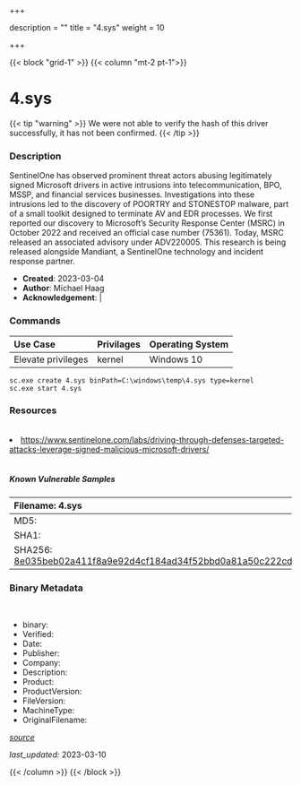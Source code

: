 +++

description = ""
title = "4.sys"
weight = 10

+++


{{< block "grid-1" >}}
{{< column "mt-2 pt-1">}}




# 4.sys 


{{< tip "warning" >}}
We were not able to verify the hash of this driver successfully, it has not been confirmed.
{{< /tip >}}




### Description


SentinelOne has observed prominent threat actors abusing legitimately signed Microsoft drivers in active intrusions into telecommunication, BPO, MSSP, and financial services businesses.
Investigations into these intrusions led to the discovery of POORTRY and STONESTOP malware, part of a small toolkit designed to terminate AV and EDR processes.
We first reported our discovery to Microsoft’s Security Response Center (MSRC) in October 2022 and received an official case number (75361). Today, MSRC released an associated advisory under ADV220005.
This research is being released alongside Mandiant, a SentinelOne technology and incident response partner. 


- **Created**: 2023-03-04
- **Author**: Michael Haag
- **Acknowledgement**:  | [](https://twitter.com/)

### Commands

| Use Case | Privilages | Operating System | 
|:---- | ---- | ---- |
| Elevate privileges | kernel | Windows 10 |

```
sc.exe create 4.sys binPath=C:\windows\temp\4.sys type=kernel
sc.exe start 4.sys
```

### Resources
<br>


<li><a href="https://www.sentinelone.com/labs/driving-through-defenses-targeted-attacks-leverage-signed-malicious-microsoft-drivers/">https://www.sentinelone.com/labs/driving-through-defenses-targeted-attacks-leverage-signed-malicious-microsoft-drivers/</a></li>


<br>


##### Known Vulnerable Samples

| Filename: 4.sys |
|:---- |
|MD5: <a href="https://www.virustotal.com/gui/file/{&#39;Filename&#39;: &#39;4.sys&#39;, &#39;MD5&#39;: &#39;&#39;, &#39;SHA1&#39;: &#39;&#39;, &#39;SHA256&#39;: &#39;8e035beb02a411f8a9e92d4cf184ad34f52bbd0a81a50c222cdd4706e4e45104&#39;}"></a>|
|SHA1: <a href="https://www.virustotal.com/gui/file/{&#39;Filename&#39;: &#39;4.sys&#39;, &#39;MD5&#39;: &#39;&#39;, &#39;SHA1&#39;: &#39;&#39;, &#39;SHA256&#39;: &#39;8e035beb02a411f8a9e92d4cf184ad34f52bbd0a81a50c222cdd4706e4e45104&#39;}"></a>|
|SHA256: <a href="https://www.virustotal.com/gui/file/{&#39;Filename&#39;: &#39;4.sys&#39;, &#39;MD5&#39;: &#39;&#39;, &#39;SHA1&#39;: &#39;&#39;, &#39;SHA256&#39;: &#39;8e035beb02a411f8a9e92d4cf184ad34f52bbd0a81a50c222cdd4706e4e45104&#39;}">8e035beb02a411f8a9e92d4cf184ad34f52bbd0a81a50c222cdd4706e4e45104</a>|




### Binary Metadata
<br>

- binary: 
- Verified: 
- Date: 
- Publisher: 
- Company: 
- Description: 
- Product: 
- ProductVersion: 
- FileVersion: 
- MachineType: 
- OriginalFilename: 

[*source*](https://github.com/magicsword-io/LOLDrivers/tree/main/yaml/4.sys.yml)

*last_updated:* 2023-03-10


{{< /column >}}
{{< /block >}}
